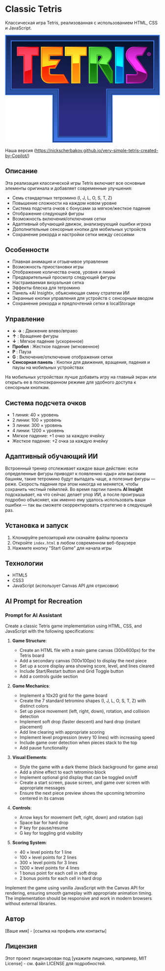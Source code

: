 # Classic Tetris

Классическая игра Tetris, реализованная с использованием HTML, CSS и JavaScript.

![Tetris Game](./Tetris_logo.png)

Наша версия (https://nickscherbakov.github.io/very-simple-tetris-created-by-Copilot/)

## Описание 

Эта реализация классической игры Tetris включает все основные элементы оригинала и добавляет современные улучшения:
- Семь стандартных тетромино (I, J, L, O, S, T, Z)
- Повышение сложности на каждом новом уровне
- Система подсчета очков с бонусами за мягкое/жесткое падение
- Отображение следующей фигуры
- Возможность включения/отключения сетки
- Адаптивный обучающий движок, анализирующий ошибки игрока
- Дополнительные сенсорные кнопки для мобильных устройств
- Сохранение рекорда и настройки сетки между сессиями

## Особенности

- Плавная анимация и отзывчивое управление
- Возможность приостановки игры
- Отображение количества очков, уровня и линий
- Предварительный просмотр следующей фигуры
- Настраиваемая визуальная сетка
- Эффекты блеска для тетромино
- Панель «AI Insight», объясняющая смену стратегии ИИ
- Экранные кнопки управления для устройств с сенсорным вводом
- Сохранение рекорда и предпочтений сетки в localStorage

## Управление

- **← →** : Движение влево/вправо
- **↑** : Вращение фигуры
- **↓** : Мягкое падение (ускоренное)
- **Пробел** : Жесткое падение (мгновенное)
- **P** : Пауза
- **G** : Включение/отключение отображения сетки
- **Сенсорная панель** : Кнопки для движения, вращения, падения и паузы на мобильных устройствах

На мобильных устройствах лучше добавить игру на главный экран или открыть ее в полноэкранном режиме для удобного доступа к сенсорным кнопкам.

## Система подсчета очков

- 1 линия: 40 × уровень
- 2 линии: 100 × уровень
- 3 линии: 300 × уровень
- 4 линии: 1200 × уровень
- Мягкое падение: +1 очко за каждую ячейку
- Жесткое падение: +2 очка за каждую ячейку

## Адаптивный обучающий ИИ

Встроенный тренер отслеживает каждое ваше действие: если определенные фигуры приводят к появлению «дыр» или высоким башням, такие тетромино будут выпадать чаще, а полезные фигуры — реже. Скорость падения при этом никогда не меняется, чтобы сохранить честный геймплей. Во время партии панель **AI Insight** подсказывает, на что сейчас делает упор ИИ, а после проигрыша подробно объясняет, как именно ему удалось использовать ваши ошибки — так вы сможете скорректировать стратегию в следующий раз.

## Установка и запуск

1. Клонируйте репозиторий или скачайте файлы проекта
2. Откройте `index.html` в любом современном веб-браузере
3. Нажмите кнопку "Start Game" для начала игры

## Технологии

- HTML5
- CSS3
- JavaScript (использует Canvas API для отрисовки)

## AI Prompt for Recreation

### Prompt for AI Assistant

Create a classic Tetris game implementation using HTML, CSS, and JavaScript with the following specifications:

1. **Game Structure**:
   - Create an HTML file with a main game canvas (300x600px) for the Tetris board
   - Add a secondary canvas (100x100px) to display the next piece
   - Set up a score display area showing score, level, and lines cleared
   - Include Start/Restart button and Grid Toggle button
   - Add a controls guide section

2. **Game Mechanics**:
   - Implement a 10x20 grid for the game board
   - Create the 7 standard tetromino shapes (I, J, L, O, S, T, Z) with distinct colors
   - Set up piece movement (left, right, down), rotation, and collision detection
   - Implement soft drop (faster descent) and hard drop (instant placement)
   - Add line clearing with appropriate scoring
   - Implement level progression (every 10 lines) with increasing speed
   - Include game over detection when pieces stack to the top
   - Add pause functionality

3. **Visual Elements**:
   - Style the game with a dark theme (black background for game area)
   - Add a shine effect to each tetromino block
   - Implement optional grid display that can be toggled on/off
   - Create a start screen, pause screen, and game over screen with appropriate messages
   - Ensure the next piece preview shows the upcoming tetromino centered in its canvas

4. **Controls**:
   - Arrow keys for movement (left, right, down) and rotation (up)
   - Space bar for hard drop
   - P key for pause/resume
   - G key for toggling grid visibility

5. **Scoring System**:
   - 40 × level points for 1 line
   - 100 × level points for 2 lines
   - 300 × level points for 3 lines
   - 1200 × level points for 4 lines
   - 1 bonus point for each cell in soft drop
   - 2 bonus points for each cell in hard drop

Implement the game using vanilla JavaScript with the Canvas API for rendering, ensuring smooth gameplay with appropriate animation timing. The implementation should be responsive and work in modern browsers without external libraries.

## Автор

[Ваше имя] - [ссылка на профиль или контакты]

## Лицензия

Этот проект лицензирован под [укажите лицензию, например, MIT License] - см. файл LICENSE для подробностей.
